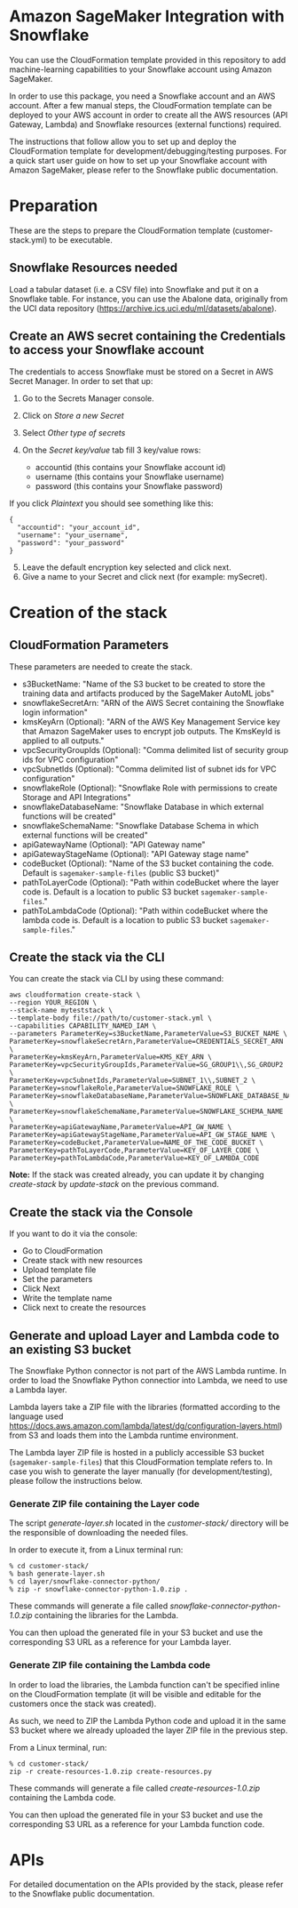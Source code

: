 # Amazon SageMaker Integration with Snowflake

You can use the CloudFormation template provided in this repository to add machine-learning capabilities to your Snowflake account using Amazon SageMaker.

In order to use this package, you need a Snowflake account and an AWS account.
After a few manual steps, the CloudFormation template can be deployed to your AWS account in order to create all the AWS resources (API Gateway, Lambda) and Snowflake resources (external functions) required.

The instructions that follow allow you to set up and deploy the CloudFormation template for development/debugging/testing purposes. For a quick start user guide on how to set up your Snowflake account with Amazon SageMaker, please refer to the Snowflake public documentation.

# Preparation

These are the steps to prepare the CloudFormation template (customer-stack.yml) to be executable.

## Snowflake Resources needed

Load a tabular dataset (i.e. a CSV file) into Snowflake and put it on a Snowflake table. For instance, you can use the Abalone data, originally from the UCI data repository (https://archive.ics.uci.edu/ml/datasets/abalone).

## Create an AWS secret containing the Credentials to access your Snowflake account

The credentials to access Snowflake must be stored on a Secret in AWS Secret Manager. In order to set that up:

1. Go to the Secrets Manager console.
2. Click on *Store a new Secret*
3. Select *Other type of secrets*
4. On the *Secret key/value* tab fill 3 key/value rows:

   * accountid (this contains your Snowflake account id)
   * username (this contains your Snowflake username)
   * password (this contains your Snowflake password)

If you click *Plaintext* you should see something like this:

```
{
  "accountid": "your_account_id",
  "username": "your_username",
  "password": "your_password"
}
```

5. Leave the default encryption key selected and click next.
6. Give a name to your Secret and click next (for example: mySecret).

# Creation of the stack

## CloudFormation Parameters

These parameters are needed to create the stack.

* s3BucketName: "Name of the S3 bucket to be created to store the training data and artifacts produced by the SageMaker AutoML jobs"
* snowflakeSecretArn: "ARN of the AWS Secret containing the Snowflake login information"
* kmsKeyArn (Optional): "ARN of the AWS Key Management Service key that Amazon SageMaker uses to encrypt job outputs. The KmsKeyId is applied to all outputs."
* vpcSecurityGroupIds (Optional): "Comma delimited list of security group ids for VPC configuration"
* vpcSubnetIds (Optional): "Comma delimited list of subnet ids for VPC configuration"
* snowflakeRole (Optional): "Snowflake Role with permissions to create Storage and API Integrations"
* snowflakeDatabaseName: "Snowflake Database in which external functions will be created"
* snowflakeSchemaName: "Snowflake Database Schema in which external functions will be created"
* apiGatewayName (Optional): "API Gateway name"
* apiGatewayStageName (Optional): "API Gateway stage name"
* codeBucket (Optional): "Name of the S3 bucket containing the code. Default is `sagemaker-sample-files` (public S3 bucket)"
* pathToLayerCode (Optional): "Path within codeBucket where the layer code is. Default is a location to public S3 bucket `sagemaker-sample-files`."
* pathToLambdaCode (Optional): "Path within codeBucket where the lambda code is. Default is a location to public S3 bucket `sagemaker-sample-files`."

## Create the stack via the CLI

You can create the stack via CLI by using these command:

```
aws cloudformation create-stack \
--region YOUR_REGION \
--stack-name myteststack \
--template-body file://path/to/customer-stack.yml \
--capabilities CAPABILITY_NAMED_IAM \
--parameters ParameterKey=s3BucketName,ParameterValue=S3_BUCKET_NAME \
ParameterKey=snowflakeSecretArn,ParameterValue=CREDENTIALS_SECRET_ARN \
ParameterKey=kmsKeyArn,ParameterValue=KMS_KEY_ARN \
ParameterKey=vpcSecurityGroupIds,ParameterValue=SG_GROUP1\\,SG_GROUP2 \
ParameterKey=vpcSubnetIds,ParameterValue=SUBNET_1\\,SUBNET_2 \
ParameterKey=snowflakeRole,ParameterValue=SNOWFLAKE_ROLE \
ParameterKey=snowflakeDatabaseName,ParameterValue=SNOWFLAKE_DATABASE_NAME \
ParameterKey=snowflakeSchemaName,ParameterValue=SNOWFLAKE_SCHEMA_NAME \
ParameterKey=apiGatewayName,ParameterValue=API_GW_NAME \
ParameterKey=apiGatewayStageName,ParameterValue=API_GW_STAGE_NAME \
ParameterKey=codeBucket,ParameterValue=NAME_OF_THE_CODE_BUCKET \
ParameterKey=pathToLayerCode,ParameterValue=KEY_OF_LAYER_CODE \
ParameterKey=pathToLambdaCode,ParameterValue=KEY_OF_LAMBDA_CODE
```

**Note:** If the stack was created already, you can update it by changing *create-stack* by *update-stack* on the previous command.

## Create the stack via the Console

If you want to do it via the console:

* Go to CloudFormation
* Create stack with new resources
* Upload template file
* Set the parameters
* Click Next
* Write the template name
* Click next to create the resources


## Generate and upload Layer and Lambda code to an existing S3 bucket

The Snowflake Python connector is not part of the AWS Lambda runtime. In order to load the Snowflake Python connectior into Lambda, we need to use a Lambda layer.

Lambda layers take a ZIP file with the libraries (formatted according to the language used https://docs.aws.amazon.com/lambda/latest/dg/configuration-layers.html) from S3 and loads them into the Lambda runtime environment.

The Lambda layer ZIP file is hosted in a publicly accessible S3 bucket (`sagemaker-sample-files`) that this CloudFormation template refers to. In case you wish to generate the layer manually (for development/testing), please follow the instructions below.

### Generate ZIP file containing the Layer code

The script *generate-layer.sh* located in the *customer-stack/* directory will be the responsible of downloading the needed files.

In order to execute it, from a Linux terminal run:

```
% cd customer-stack/
% bash generate-layer.sh
% cd layer/snowflake-connector-python/
% zip -r snowflake-connector-python-1.0.zip .
```

These commands will generate a file called *snowflake-connector-python-1.0.zip* containing the libraries for the Lambda.

You can then upload the generated file in your S3 bucket and use the corresponding S3 URL as a reference for your Lambda layer.

### Generate ZIP file containing the Lambda code

In order to load the libraries, the Lambda function can't be specified inline on the CloudFormation template (it will be visible and editable for the customers once the stack was created).

As such, we need to ZIP the Lambda Python code and upload it in the same S3 bucket where we already uploaded the layer ZIP file in the previous step.

From a Linux terminal, run:

```
% cd customer-stack/
zip -r create-resources-1.0.zip create-resources.py
```

These commands will generate a file called *create-resources-1.0.zip* containing the Lambda code.

You can then upload the generated file in your S3 bucket and use the corresponding S3 URL as a reference for your Lambda function code.

# APIs

For detailed documentation on the APIs provided by the stack, please refer to the Snowflake public documentation.
